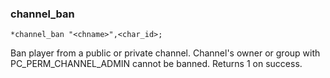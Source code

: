 ### channel_ban
```
*channel_ban "<chname>",<char_id>;
```

Ban player from a public or private channel.
Channel's owner or group with PC_PERM_CHANNEL_ADMIN cannot be banned.
Returns 1 on success.
